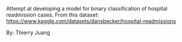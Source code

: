 Attempt at developing a model for binary classification of hospital readmission cases.
From this dataset:
https://www.kaggle.com/datasets/dansbecker/hospital-readmissions

By:
Thierry Juang
